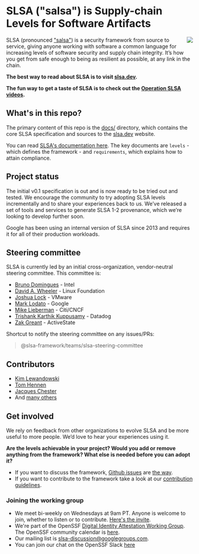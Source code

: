 # SLSA ("salsa") is Supply-chain Levels for Software Artifacts

<img align="right" src="https://github.com/slsa-framework/slsa/blob/main/docs/images/slsa-dancing-goose-logo.svg">

SLSA (pronounced ["salsa"](https://www.google.com/search?q=how+to+pronounce+salsa)) is a security framework from source to service, giving anyone working with software a common language for increasing levels of software security and supply chain integrity. It’s how you get from safe enough to being as resilient as possible, at any link in the chain.

**The best way to read about SLSA is to visit [slsa.dev].**

**The fun way to get a taste of SLSA is to check out the [Operation SLSA videos](https://www.youtube.com/playlist?list=PLVl2hFL_zAh_SLZbHMtkPJf8eJxpmM-ww).**

## What's in this repo?

The primary content of this repo is the [docs/](docs/) directory, which contains the core SLSA specification and sources to the [slsa.dev] website.

You can read [SLSA's documentation here](docs/_specifications/). The key documents are `levels` - which defines the framework - and `requirements`, which explains how to attain compliance.

## Project status

The initial v0.1 specification is out and is now ready to be tried out and tested. We encourage the community to try adopting SLSA levels incrementally and to share your experiences back to us. We’ve released a set of tools and services to generate SLSA 1-2 provenance, which we’re looking to develop further soon.

Google has been using an internal version of SLSA since 2013 and requires it for all of their production workloads.

## Steering committee

SLSA is currently led by an initial cross-organization, vendor-neutral steering committee. This committee is:

-   [Bruno Domingues](https://github.com/brunodom) - Intel
-   [David A. Wheeler](https://github.com/david-a-wheeler) - Linux Foundation
-   [Joshua Lock](https://github.com/joshuagl) - VMware
-   [Mark Lodato](https://github.com/MarkLodato) - Google
-   [Mike Lieberman](https://github.com/mlieberman85) - Citi/CNCF
-   [Trishank Karthik Kuppusamy](https://github.com/trishankatdatadog) - Datadog
-   [Zak Greant](https://github.com/zakgreant) - ActiveState

Shortcut to notify the steering committee on any issues/PRs:

> @slsa-framework/teams/slsa-steering-committee

## Contributors

-   [Kim Lewandowski](https://github.com/kimsterv)
-   [Tom Hennen](https://github.com/TomHennen)
-   [Jacques Chester](https://github.com/jchestershopify)
-   And [many others](https://github.com/slsa-framework/slsa/graphs/contributors)

## Get involved

We rely on feedback from other organizations to evolve SLSA and be more useful to more people. We’d love to hear your experiences using it.

**Are the levels achievable in your project? Would you add or remove anything from the framework? What else is needed before you can adopt it?**

-   If you want to discuss the framework, [Github issues](https://github.com/slsa-framework/slsa/issues) are [the way](https://i.redd.it/yj67b76hxwd61.jpg).
-   If you want to contribute to the framework take a look at our [contribution guidelines](CONTRIBUTING.md).

### Joining the working group

-   We meet bi-weekly on Wednesdays at 9am PT. Anyone is welcome to join, whether to listen or to contribute. [Here's the invite](https://calendar.google.com/calendar/u/0/r/week/2021/8/11?eid=NjIycXNoOHBtbDhuNTJiNjlmaWk5ZjU5ZWVfMjAyMTA4MTFUMTYwMDAwWiBzNjN2b2VmaHA1aTlwZmx0YjVxNjduZ3Blc0Bn&sf=true).
-   We're part of the OpenSSF [Digital Identity Attestation Working Group](https://github.com/ossf/wg-digital-identity-attestation). The OpenSSF community calendar is [here](https://calendar.google.com/calendar/u/0?cid=czYzdm9lZmhwNWk5cGZsdGI1cTY3bmdwZXNAZ3JvdXAuY2FsZW5kYXIuZ29vZ2xlLmNvbQ).
-   Our mailing list is [slsa-discussion@googlegroups.com](https://groups.google.com/g/slsa-discussion).
-   You can join our chat on the OpenSSF Slack [here](https://openssf.slack.com/archives/C029E4N3DPF)

<!-- Links -->

[slsa.dev]: https://slsa.dev
